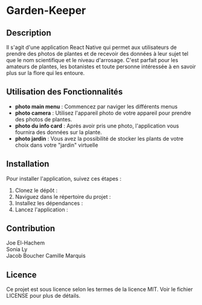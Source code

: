 # Garden-Keeper


## Description

Il s'agit d'une application React Native qui permet aux utilisateurs de prendre des photos de plantes et de recevoir des données à leur sujet tel que le nom scientifique et le niveau d'arrosage. C'est parfait pour les amateurs de plantes, les botanistes et toute personne intéressée à en savoir plus sur la flore qui les entoure.

## Utilisation des Fonctionnalités

- **photo main menu** : Commencez par naviger les différents menus
- **photo camera** : Utilisez l'appareil photo de votre appareil pour prendre des photos de plantes.
- **photo du info card** : Après avoir pris une photo, l'application vous fournira des données sur la plante.
- **photo jardin** : Vous avez la possibilité de stocker les plants de votre choix dans votre "jardin" virtuelle

## Installation

Pour installer l'application, suivez ces étapes :

1. Clonez le dépôt : 
2. Naviguez dans le répertoire du projet : 
3. Installez les dépendances : 
4. Lancez l'application : 



## Contribution

Joe El-Hachem  
Sonia Ly   
Jacob Boucher
Camille Marquis  

## Licence

Ce projet est sous licence selon les termes de la licence MIT. Voir le fichier LICENSE pour plus de détails.
